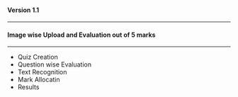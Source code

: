 <h4>Version 1.1</h4><hr>
<h4>Image wise Upload and Evaluation out of 5 marks</h4>
<hr/>

- Quiz Creation
- Question wise Evaluation
- Text Recognition
- Mark Allocatin
- Results

